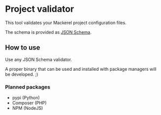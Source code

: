 # Project validator

This tool validates your Mackerel project configuration files.

The schema is provided as [JSON Schema](https://json-schema.org/).

## How to use

Use any JSON Schema validator.

A proper binary that can be used and installed with package managers will be developed. ;)

### Planned packages

* pypi (Python)
* Composer (PHP)
* NPM (NodeJS)